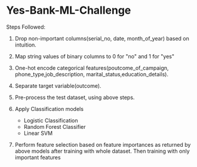 # Yes-Bank-ML-Challenge

Steps Followed:

1) Drop non-important columns(serial_no, date, month_of_year) based on intuition.

2) Map string values of binary columns to 0 for "no" and 1 for "yes"

3) One-hot encode categorical features(poutcome_of_campaign, phone_type,job_description, marital_status,education_details).

4) Separate target variable(outcome).

5) Pre-process the test dataset, using above steps.

6) Apply Classification models
	- Logistic Classification
	- Random Forest Classifier
	- Linear SVM

7) Perform feature selection based on feature importances as returned by above models after training with whole dataset. Then training with only important features
